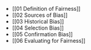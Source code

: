 - [[01 Definition of Fairness]]
- [[02 Sources of Bias]]
- [[03 Historical Bias]]
- [[04 Selection Bias]]
- [[05 Confirmation Bias]]
- [[06 Evaluating for Fairness]]